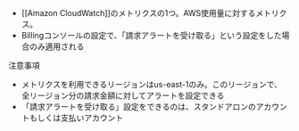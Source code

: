 - [[Amazon CloudWatch]]のメトリクスの1つ。AWS使用量に対するメトリクス。
- Billingコンソールの設定で、「請求アラートを受け取る」という設定をした場合のみ適用される

注意事項
- メトリクスを利用できるリージョンはus-east-1のみ。このリージョンで、全リージョン分の請求金額に対してアラートを設定できる
- 「請求アラートを受け取る」設定をできるのは、スタンドアロンのアカウントもしくは支払いアカウント